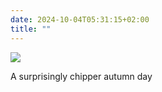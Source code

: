 ```yaml
---
date: 2024-10-04T05:31:15+02:00
title: ""
---
```

![](/img/photos/2024-10-04-05-31-03.jpeg)

A surprisingly chipper autumn day